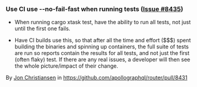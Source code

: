 ### Use CI use --no-fail-fast when running tests ([Issue #8435](https://github.com/apollographql/router/issues/8435))

- When running cargo xtask test, have the ability to run all tests, not just until the first one fails.

- Have CI builds use this, so that after all the time and effort ($$$) spent building the binaries and spinning up containers, the full suite of tests are run so reports contain the results for all tests, and not just the first (often flaky) test. If there are any real issues, a developer will then see the whole picture/impact of their change.

By [Jon Christiansen](https://github.com/theJC) in https://github.com/apollographql/router/pull/8431
